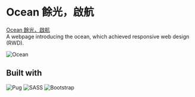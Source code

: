 # Ocean 餘光，啟航
[Ocean 餘光，啟航](https://yiting99928.github.io/ocean/dist/index.html)<br>
A webpage introducing the ocean, which achieved responsive web design (RWD).

![Ocean](https://github.com/yiting99928/ocean/assets/119116127/5530754a-5f36-425d-bd6b-19ad63eceea9)<br>
## Built with
![Pug](https://img.shields.io/badge/Pug-FFF?style=for-the-badge&logo=pug&logoColor=A86454)
![SASS](https://img.shields.io/badge/SASS-hotpink.svg?style=for-the-badge&logo=SASS&logoColor=white)
![Bootstrap](https://img.shields.io/badge/bootstrap-%23563D7C.svg?style=for-the-badge&logo=bootstrap&logoColor=white)
